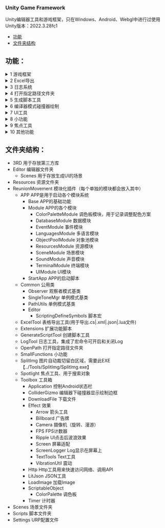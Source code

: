 ### Unity Game Framework
Unity编辑器工具和游戏框架，只在Windows、Android、Webgl中进行过使用<br>
Unity版本：2022.3.28fc1<br>

- [功能](#Function)
- [文件夹结构](#FolderStructure)

## 功能：<a name="Function"></a>
<details>
<summary>1 游戏框架</summary>
<br>
其中包含了以下模块<br>
- 数据模块<br>
- 事件模块<br>
- 多语言模块<br>
- 对象池模块<br>
- 资源模块<br>
- 场景模块<br>
- 声音模块<br>
- 终端模块<br>
- UI模块<br>
<br>
</details>
<details>
  
<summary>2 Excel导出</summary>
<br>
在指定的表格中的数据可以保存为以下格式文件<br>
- .cs<br>
- .xml<br>
- .json<br>
- .lua<br>
<br>

![inspector](https://github.com/JackeAstray/EditorTools/blob/main/Screenshot/%E5%B1%8F%E5%B9%95%E6%88%AA%E5%9B%BE%202023-09-11%20130523.png)
</details>

<details>
<summary>3 日志系统</summary>
<br>
  
![inspector](https://github.com/JackeAstray/EditorTools/blob/main/Screenshot/%E5%B1%8F%E5%B9%95%E6%88%AA%E5%9B%BE%202023-09-11%20130502.png)<br>
<br>
开启宏之后输入以下代码就可以使用，关闭宏之后日志就不会输出<br>
<br>
```csharp
Log.Debug("Hello Word");
Log.Info("Hello Word");
Log.Warning("Hello Word");
Log.Error("Hello Word");
Log.Fatal("Hello Word");
```
</details>

<details>
<summary>4 打开指定路径文件夹</summary>
<br>
该功能用于打开Unity的一些路径<br>
<br>
  
![inspector](https://github.com/JackeAstray/EditorTools/blob/main/Screenshot/%E5%B1%8F%E5%B9%95%E6%88%AA%E5%9B%BE%202023-09-11%20130517.png)
</details>

<details>
<summary>5 生成脚本工具</summary>
<br>
生成脚本工具使用说明<br>
1、输入要生成类的名称<br>
2、选择要生成的模板<br>
3、点击创建脚本即可<br>
【ReunionMovement\Editor\Resources\Txt】该路径用于存放模板<br>
<br>
  
![inspector](https://github.com/JackeAstray/EditorTools/blob/main/Screenshot/%E5%B1%8F%E5%B9%95%E6%88%AA%E5%9B%BE%202023-09-11%20130428.png)

</details>

<details>
<summary>6 编译器模式碰撞器绘制</summary>
<br>
启用PHYSICS宏（一般只用这个），后在编辑器视图可以看见碰撞器范围<br>
<br>

![inspector](https://github.com/JackeAstray/EditorTools/blob/main/Screenshot/%E5%B1%8F%E5%B9%95%E6%88%AA%E5%9B%BE%202023-09-11%20130511.png)
</details>

<details>
<summary>7 UI工具</summary>
<br>
UI工具使用说明<br>
1、输入要生成类的名称<br>
2、点击创建场景（创建的场景后缀为UIPlane的对象就是UI）<br>
2、点击创建脚本（创建一个UI类用于管理UI）<br>
3、点击绑定脚本（将创建的UI脚本绑定到UI上）<br>
4、将当前场景中的UI导出为预制体（该项在编辑完UI后，点击一次就可以将UI导出到指定路径，替换掉老的UI）<br>
<br>
  
![inspector](https://github.com/JackeAstray/EditorTools/blob/main/Screenshot/%E5%B1%8F%E5%B9%95%E6%88%AA%E5%9B%BE%202023-09-11%20130414.png)
</details>

<details>
<summary>8 小功能</summary>
<br>
包含的功能有给场景添加屏幕日志、给场景添加FPS、给场景选中的对象添加多语言用脚本、场景切换、修改版本号<br>
<br>

![inspector](https://github.com/JackeAstray/EditorTools/blob/main/Screenshot/%E5%B1%8F%E5%B9%95%E6%88%AA%E5%9B%BE%202023-09-11%20130336.png)
</details>

<details>
<summary>9 焦点工具</summary>
<br>
查找资源并将该资源设为焦点 快捷键Control + L<br>
<br>
  
![inspector](https://github.com/JackeAstray/EditorTools/blob/main/Screenshot/%E5%B1%8F%E5%B9%95%E6%88%AA%E5%9B%BE%202023-09-11%20130454.png)
</details>

<details>
<summary>10 其他功能</summary>
1、广告牌<br>
2、屏幕适配<br>
3、屏幕LOG<br>
4、计时器<br>
5、FPS<br>
6、震动（ios、android用）<br>
7、图片首次导入到指定文件夹自动替换类型<br>
8、图片自动裁剪留白<br>
9、单例模式父类<br>
10、扩展功能<br>
 - AsyncOperationExtensions<br>
 - ColorExtensions<br>
 - ComponentExtensions<br>
 - EngineExtensions<br> 
 - EngineToolExtensions<br>
 - FindExtensions<br>
 - GameObjectExtensions<br>
 - ResourcesExtensions<br>
 - TransformExtensions<br>
 - Vector3Extensions<br>
</details>


## 文件夹结构：<a name="FolderStructure"></a>
- 3RD                             用于存放第三方库<br>
- Editor                          编辑器文件夹<br>
  - Scenes                        用于存放生成UI的场景<br>
- Resources                       资源文件夹<br>
- ReunionMovement                 模块化插件（每个单独的模块都会放入其中）<br>
  - APP                           APP是用于启动各个模块系统<br>
    - Base                        APP的基础功能<br>
    - Module                      APP的各个模块<br>
      - ColorPaletteModule        调色板模块，用于记录调整配色方案<br>
      - DatabaseModule            数据模块<br>
      - EventModule               事件模块<br>
      - LanguagesModule           多语言模块<br>
      - ObjectPoolModule          对象池模块<br>
      - ResourcesModule           资源模块<br>
      - SceneModule               场景模块<br>
      - SoundModule               声音模块<br>
      - TerminalModule            终端模块<br>
      - UIModule                  UI模块<br>
    - StartApp                    APP的启动脚本<br>
  - Common                        公用类<br>
    - Observer                    观察者模式基类<br>
    - SingleToneMgr               单例模式基类<br>
    - PathUtils                   单例模式基类<br>
    - Editor                      <br>
      - ScriptingDefineSymbols    脚本宏<br>
  - ExcelTool                     表格导出工具(用于导出.cs|.xml|.json|.lua文件)<br>
  - Extensions                    扩展功能脚本<br>
  - GenerateScriptTool            创建脚本工具<br>
  - LogTool                       日志工具，集成了宏命令可开启和关闭Log<br>
  - OpenPath                      打开指定路径文件夹<br>
  - SmallFunctions                小功能<br>
  - SplitImg                      图片自动裁切留白区域，需要此EXE【../Tools/SplitImg/SplitImg.exe】<br>
  - Spotlight                     焦点工具、用于搜索对象<br>
  - Toolbox                       工具箱<br>
    - Application                 控制Android状态栏<br>
    - ColliderGizmo               编辑器下碰撞器显示绘制边框<br>
    - DownloadFile                下载文件<br>
    - Effect                      效果<br>
      - Arrow                     箭头工具<br>
      - Billboard                 广告牌<br>
      - Camera                    摄像机（旋转、漫游）<br>
      - FPS                       FPS计数器<br>
      - Ripple                    UI点击后波浪效果<br>
      - Screen                    屏幕适配<br>
      - ScreenLogger              Log显示在屏幕上<br>
      - TextTools                 Text工具<br>
      - VibrationUtil             震动<br>
    - Http                        Http工具用来快速访问网络、调用API<br>
    - LitJson                     JSON工具<br>
    - LoadImage                   加载Image<br>
    - ScriptableObject            <br>
      - ColorPalette              调色板<br>
    - Timer                       计时器<br>
- Scenes                          场景文件夹<br>
- Scripts                         脚本文件夹<br>
- Settings                        URP配置文件<br>
